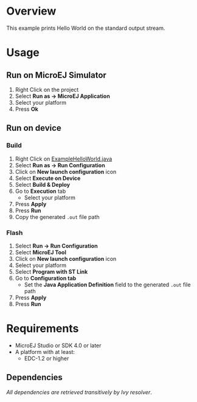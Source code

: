 # Overview
This example prints Hello World on the standard output stream.

# Usage
## Run on MicroEJ Simulator
1. Right Click on the project
1. Select **Run as -> MicroEJ Application**
1. Select your platform 
1. Press **Ok**


## Run on device
### Build
1. Right Click on [ExampleHelloWorld.java](ej.examples.foundation.edc.helloworld/src/main/java/ej/examples/foundation/edc/helloworld/ExampleHelloWorld.java)
1. Select **Run as -> Run Configuration** 
1. Click on **New launch configuration** icon
1. Select **Execute on Device**
1. Select **Build & Deploy**
1. Go to **Execution** tab
	* Select your platform 
1. Press **Apply**
1. Press **Run**
1. Copy the generated `.out` file path

### Flash
1. Select **Run -> Run Configuration**
1. Select **MicroEJ Tool**
1. Click on **New launch configuration** icon
1. Select your platform 
1. Select **Program with ST Link**
1. Go to **Configuration tab**
	* Set the **Java Application Definition** field to the generated `.out` file path
1. Press **Apply**
1. Press **Run**

# Requirements
* MicroEJ Studio or SDK 4.0 or later
* A platform with at least:
	* EDC-1.2 or higher

## Dependencies
_All dependencies are retrieved transitively by Ivy resolver_.